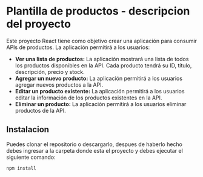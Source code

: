 # Plantilla de productos - descripcion del proyecto
Este proyecto React tiene como objetivo crear una aplicación para consumir APIs de productos. La aplicación permitirá a los usuarios:

- **Ver una lista de productos:** La aplicación mostrará una lista de todos los productos disponibles en la API. Cada producto tendrá su ID, título, descripción, precio y stock.
- **Agregar un nuevo producto:** La aplicación permitirá a los usuarios agregar nuevos productos a la API.
- **Editar un producto existente:** La aplicación permitirá a los usuarios editar la información de los productos existentes en la API.
- **Eliminar un producto:** La aplicación permitirá a los usuarios eliminar productos de la API.

## Instalacion
Puedes clonar el repositorio o descargarlo, despues de haberlo hecho debes ingresar a la carpeta donde esta el proyecto y debes ejecutar el siguiente comando:

```bash
npm install
```